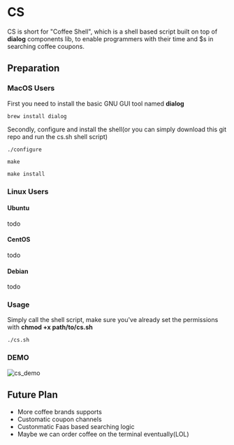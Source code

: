 # CS
CS is short for "Coffee Shell", which is a shell based script built on top of **dialog** components lib, to enable programmers with their time and $s in searching coffee coupons.

## Preparation

### MacOS Users

First you need to install the basic GNU GUI tool named **dialog**
```shell
brew install dialog
```

Secondly, configure and install the shell(or you can simply download this git repo and run the cs.sh shell script)

```shell
./configure

make

make install
```


### Linux Users

#### Ubuntu
todo

#### CentOS
todo

#### Debian
todo



### Usage
Simply call the shell script, make sure you've already set the permissions with **chmod +x path/to/cs.sh**
```shell
./cs.sh
```


### DEMO
![cs_demo](https://drive.google.com/open?id=1wAmIcXofgsXKn7KCMLjcZezAs48b8rzQ)


## Future Plan
+ More coffee brands supports
+ Customatic coupon channels
+ Custonmatic Faas based searching logic
+ Maybe we can order coffee on the terminal eventually(LOL)

